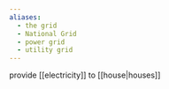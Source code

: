 ```yaml
---
aliases:
  - the grid
  - National Grid
  - power grid
  - utility grid
---
```

provide [[electricity]] to [[house|houses]]